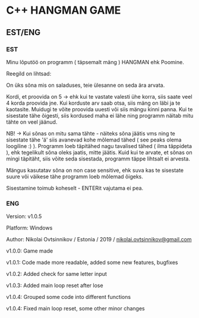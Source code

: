 # C++ HANGMAN GAME
## EST/ENG

### EST

Minu lõputöö on programm ( täpsemalt mäng ) HANGMAN ehk Poomine.

Reegild on lihtsad:

On üks sõna mis on saladuses, teie ülesanne on seda ära arvata.

Kordi, et proovida on 5 ->  ehk kui te vastate valesti ühe korra,
siis saate veel 4 korda proovida jne. Kui korduste arv saab otsa,
siis mäng on läbi ja te kaotasite.
Muidugi te võite proovida uuesti või siis mängu kinni panna.
Kui te sisestate tähe õigesti, siis kordused maha ei lähe ning programm
näitab mitu tähte on veel jäänud.

NB! -> Kui sõnas on mitu sama tähte - näiteks sõna jäätis vms ning te sisestate 
tähe 'ä' siis avanevad kohe mõlemad tähed ( see peaks olema loogiline :) ).
Programm loeb täpitähed nagu tavalised tähed ( ilma täppideta ), ehk tegelikult
sõna oleks jaatis, mitte jäätis. Kuid kui te arvate, et sõnas on mingi täpitäht, siis
võite seda sisestada, programm täppe lihtsalt ei arvesta.

Mängus kasutatav sõna on non case sensitive, ehk suva kas te sisestate suure või väikese
tähe programm loeb mõlemad õigeks.

Sisestamine toimub koheselt - ENTERit vajutama ei pea.

### ENG

Version: v1.0.5

Platform: Windows

Author: Nikolai Ovtsinnikov  / Estonia / 2019 / nikolai.ovtsinnikov@gmail.com

v1.0.0: Game made

v1.0.1: Code made more readable, added some new features, bugfixes

v1.0.2: Added check for same letter input

v1.0.3: Added main loop reset after lose

v1.0.4: Grouped some code into different functions

v1.0.4: Fixed main loop reset, some other minor changes

